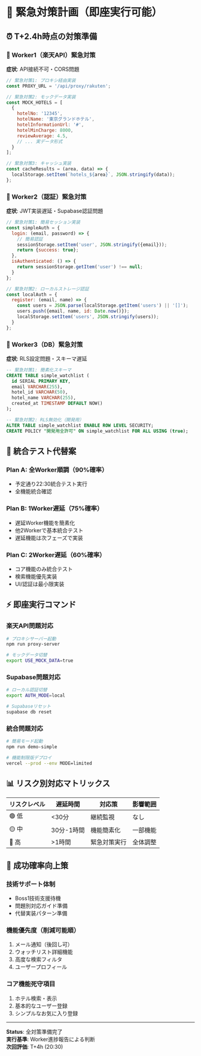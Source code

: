 # 🚨 緊急対策計画（即座実行可能）

## ⏰ T+2.4h時点の対策準備

### 🔴 Worker1（楽天API）緊急対策
**症状**: API接続不可・CORS問題
```javascript
// 緊急対策1: プロキシ経由実装
const PROXY_URL = '/api/proxy/rakuten';

// 緊急対策2: モックデータ実装
const MOCK_HOTELS = [
  {
    hotelNo: '12345',
    hotelName: '東京グランドホテル',
    hotelInformationUrl: '#',
    hotelMinCharge: 8000,
    reviewAverage: 4.5,
    // ... 実データ形式
  }
];

// 緊急対策3: キャッシュ実装
const cacheResults = (area, data) => {
  localStorage.setItem(`hotels_${area}`, JSON.stringify(data));
};
```

### 🔴 Worker2（認証）緊急対策
**症状**: JWT実装遅延・Supabase認証問題
```javascript
// 緊急対策1: 簡易セッション実装
const simpleAuth = {
  login: (email, password) => {
    // 簡易認証
    sessionStorage.setItem('user', JSON.stringify({email}));
    return {success: true};
  },
  isAuthenticated: () => {
    return sessionStorage.getItem('user') !== null;
  }
};

// 緊急対策2: ローカルストレージ認証
const localAuth = {
  register: (email, name) => {
    const users = JSON.parse(localStorage.getItem('users') || '[]');
    users.push({email, name, id: Date.now()});
    localStorage.setItem('users', JSON.stringify(users));
  }
};
```

### 🔴 Worker3（DB）緊急対策
**症状**: RLS設定問題・スキーマ遅延
```sql
-- 緊急対策1: 簡素化スキーマ
CREATE TABLE simple_watchlist (
  id SERIAL PRIMARY KEY,
  email VARCHAR(255),
  hotel_id VARCHAR(50),
  hotel_name VARCHAR(255),
  created_at TIMESTAMP DEFAULT NOW()
);

-- 緊急対策2: RLS無効化（開発用）
ALTER TABLE simple_watchlist ENABLE ROW LEVEL SECURITY;
CREATE POLICY "開発用全許可" ON simple_watchlist FOR ALL USING (true);
```

## 🎯 統合テスト代替案

### Plan A: 全Worker順調（90%確率）
- 予定通り22:30統合テスト実行
- 全機能統合確認

### Plan B: 1Worker遅延（75%確率）
- 遅延Worker機能を簡素化
- 他2Workerで基本統合テスト
- 遅延機能は次フェーズで実装

### Plan C: 2Worker遅延（60%確率）
- コア機能のみ統合テスト
- 検索機能優先実装
- UI/認証は最小限実装

## ⚡ 即座実行コマンド

### 楽天API問題対応
```bash
# プロキシサーバー起動
npm run proxy-server

# モックデータ切替
export USE_MOCK_DATA=true
```

### Supabase問題対応
```bash
# ローカル認証切替
export AUTH_MODE=local

# Supabaseリセット
supabase db reset
```

### 統合問題対応
```bash
# 簡易モード起動
npm run demo-simple

# 機能制限版デプロイ
vercel --prod --env MODE=limited
```

## 📊 リスク別対応マトリックス

| リスクレベル | 遅延時間 | 対応策 | 影響範囲 |
|------------|---------|--------|----------|
| 🟢 低 | <30分 | 継続監視 | なし |
| 🟡 中 | 30分-1時間 | 機能簡素化 | 一部機能 |
| 🔴 高 | >1時間 | 緊急対策実行 | 全体調整 |

## 🚀 成功確率向上策

### 技術サポート体制
- Boss1技術支援待機
- 問題別対応ガイド準備
- 代替実装パターン準備

### 機能優先度（削減可能順）
1. メール通知（後回し可）
2. ウォッチリスト詳細機能
3. 高度な検索フィルタ
4. ユーザープロフィール

### コア機能死守項目
1. ホテル検索・表示
2. 基本的なユーザー登録
3. シンプルなお気に入り登録

---
**Status**: 全対策準備完了  
**実行基準**: Worker進捗報告による判断  
**次回評価**: T+4h (20:30)